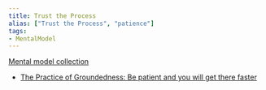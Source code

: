 ```yaml
---
title: Trust the Process
alias: ["Trust the Process", "patience"]
tags:
- MentalModel
---
```

[Mental model collection](notes/Mental%20model%20collection.md)

- [The Practice of Groundedness: Be patient and you will get there faster](notes/B_The%20Practice%20of%20Groundedness.md#4%20-%20Be%20Patient%20and%20You'll%20Get%20There%20Faster)